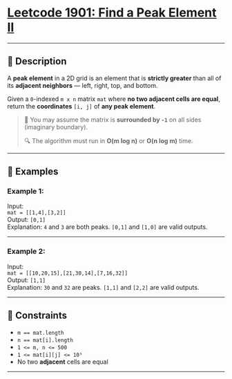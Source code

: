 # [Leetcode 1901: Find a Peak Element II](https://leetcode.com/problems/find-a-peak-element-ii/description/)

---

## 📘 Description

A **peak element** in a 2D grid is an element that is **strictly greater** than all of its **adjacent neighbors** — left, right, top, and bottom.

Given a `0`-indexed `m x n` matrix `mat` where **no two adjacent cells are equal**, return the **coordinates** `[i, j]` of **any peak element**.

> 🧠 You may assume the matrix is **surrounded by `-1`** on all sides (imaginary boundary).  
>  
> 🔍 The algorithm must run in **O(m log n)** or **O(n log m)** time.

---

## 🧪 Examples

### Example 1:
Input:  
`mat = [[1,4],[3,2]]`  
Output: `[0,1]`  
Explanation: `4` and `3` are both peaks. `[0,1]` and `[1,0]` are valid outputs.

---

### Example 2:
Input:  
`mat = [[10,20,15],[21,30,14],[7,16,32]]`  
Output: `[1,1]`  
Explanation: `30` and `32` are peaks. `[1,1]` and `[2,2]` are valid outputs.

---

## 🧾 Constraints

- `m == mat.length`  
- `n == mat[i].length`  
- `1 <= m, n <= 500`  
- `1 <= mat[i][j] <= 10⁵`  
- No two **adjacent** cells are equal

---

